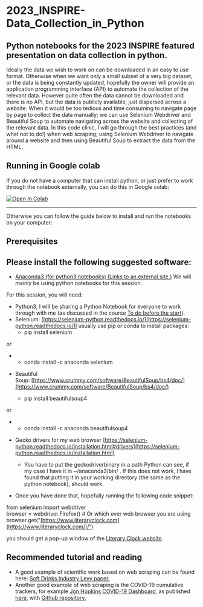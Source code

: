 # 2023_INSPIRE-Data_Collection_in_Python
## Python notebooks for the 2023 INSPIRE featured presentation on data collection in python.


Ideally the data we wish to work on can be downloaded in an easy to use format. Otherwise when we want only a small subset of a very big dataset, or the data is being constantly updated, hopefully the owner will provide an application programming interface (API) to automate the collection of the relevant data. However quite often the data cannot be downloaded and there is no API, but the data is publicly available, just dispersed across a website. When it would be too tedious and time consuming to navigate page by page to collect the data manually; we can use Selenium Webdriver and Beautiful Soup to automate navigating across the website and collecting of the relevant data. In this code clinic, I will go through the best practices (and what not to do!) when web scraping; using Selenium Webdriver to navigate around a website and then using Beautiful Soup to extract the data from the HTML.

Running in Google colab
-----------------------
If you do not have a computer that can install python, or just prefer to work through the notebook externally, you can do this in Google colab:

[![Open In Colab](https://colab.research.google.com/assets/colab-badge.svg)](https://colab.research.google.com/github/googlecolab/jpwhalley/2023_INSPIRE-Data_Collection_in_Python/blob/main/inspire_web_scraping_literaryclock_student.ipynb)

---

Otherwise you can follow the guide below to install and run the notebooks on your computer:

Prerequisites
-------------

Please install the following suggested software:
------------------------------------------------

*   [Anaconda3 (for python3 notebooks) (Links to an external site.)](https://www.anaconda.com/download/) We will mainly be using python notebooks for this session.

For this session, you will need:

*   Python3, I will be sharing a Python Notebook for everyone to work through with me (as discussed in the course [To do before the start](https://canvas.ox.ac.uk/courses/112935/pages/to-do-before-start "To do before start")).
*   Selenium: [https://selenium-python.readthedocs.io/](https://selenium-python.readthedocs.io/)I usually use pip or conda to install packages: 
    *   pip install selenium
        

or

*   *   conda install -c anaconda selenium
        

*   Beautiful Soup: [https://www.crummy.com/software/BeautifulSoup/bs4/doc/](https://www.crummy.com/software/BeautifulSoup/bs4/doc/)
    *   pip install beautifulsoup4
        

or

*   *   conda install -c anaconda beautifulsoup4
        

*   Gecko drivers for my web browser [https://selenium-python.readthedocs.io/installation.html#drivers](https://selenium-python.readthedocs.io/installation.html)
    *   You have to put the geckodriverbinary in a path Python can see, if my case I have it in ~/anaconda3/bin/ . If this does not work, I have found that putting it in your working directory (the same as the python notebook), should work.

*   Once you have done that, hopefully running the following code snippet:

from selenium import webdriver  
browser = webdriver.Firefox() # Or which ever web browser you are using  
browser.get("[https://www.literaryclock.com](https://www.literaryclock.com/)/“)

you should get a pop-up window of the [Literary Clock website](http://www.literaryclock.com/).

Recommended tutorial and reading
--------------------------------

*   A good example of scientific work based on web scraping can be found here: [Soft Drinks Industry Levy paper.](https://journals.plos.org/plosmedicine/article?id=10.1371/journal.pmed.1003025)
*   Another good example of web scraping is the COVID-19 cumulative trackers, for example [Jon Hopkins COVID-19 Dashboard](https://www.arcgis.com/apps/dashboards/bda7594740fd40299423467b48e9ecf6), as published [here](https://www.thelancet.com/journals/laninf/article/PIIS1473-3099(20)30120-1/fulltext), with [Github repository.](https://github.com/CSSEGISandData/COVID-19)
